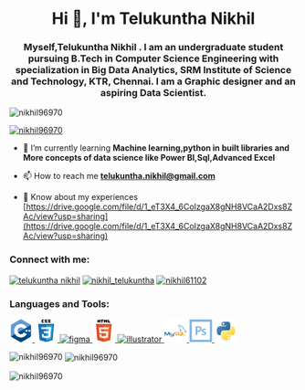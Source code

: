 <h1 align="center">Hi 👋, I'm Telukuntha Nikhil</h1>
<h3 align="center">Myself,Telukuntha Nikhil . I am an undergraduate student pursuing B.Tech in Computer Science Engineering with specialization in Big Data Analytics, SRM Institute of Science and Technology, KTR, Chennai. I am a Graphic designer and an aspiring Data Scientist.</h3>

<p align="left"> <img src="https://komarev.com/ghpvc/?username=nikhil96970&label=Profile%20views&color=0e75b6&style=flat" alt="nikhil96970" /> </p>

<p align="left"> <a href="https://github.com/ryo-ma/github-profile-trophy"><img src="https://github-profile-trophy.vercel.app/?username=nikhil96970" alt="nikhil96970" /></a> </p>

- 🌱 I’m currently learning **Machine learning,python in built libraries and More concepts of data science like Power BI,Sql,Advanced Excel**

- 📫 How to reach me **telukuntha.nikhil@gmail.com**

- 📄 Know about my experiences [https://drive.google.com/file/d/1_eT3X4_6CoIzgaX8gNH8VCaA2Dxs8ZAc/view?usp=sharing](https://drive.google.com/file/d/1_eT3X4_6CoIzgaX8gNH8VCaA2Dxs8ZAc/view?usp=sharing)

<h3 align="left">Connect with me:</h3>
<p align="left">
<a href="https://linkedin.com/in/telukuntha nikhil" target="blank"><img align="center" src="https://raw.githubusercontent.com/rahuldkjain/github-profile-readme-generator/master/src/images/icons/Social/linked-in-alt.svg" alt="telukuntha nikhil" height="30" width="40" /></a>
<a href="https://instagram.com/nikhil_telukuntha" target="blank"><img align="center" src="https://raw.githubusercontent.com/rahuldkjain/github-profile-readme-generator/master/src/images/icons/Social/instagram.svg" alt="nikhil_telukuntha" height="30" width="40" /></a>
<a href="https://www.codechef.com/users/nikhil61102" target="blank"><img align="center" src="https://cdn.jsdelivr.net/npm/simple-icons@3.1.0/icons/codechef.svg" alt="nikhil61102" height="30" width="40" /></a>
</p>

<h3 align="left">Languages and Tools:</h3>
<p align="left"> <a href="https://www.w3schools.com/cpp/" target="_blank" rel="noreferrer"> <img src="https://raw.githubusercontent.com/devicons/devicon/master/icons/cplusplus/cplusplus-original.svg" alt="cplusplus" width="40" height="40"/> </a> <a href="https://www.w3schools.com/css/" target="_blank" rel="noreferrer"> <img src="https://raw.githubusercontent.com/devicons/devicon/master/icons/css3/css3-original-wordmark.svg" alt="css3" width="40" height="40"/> </a> <a href="https://www.figma.com/" target="_blank" rel="noreferrer"> <img src="https://www.vectorlogo.zone/logos/figma/figma-icon.svg" alt="figma" width="40" height="40"/> </a> <a href="https://www.w3.org/html/" target="_blank" rel="noreferrer"> <img src="https://raw.githubusercontent.com/devicons/devicon/master/icons/html5/html5-original-wordmark.svg" alt="html5" width="40" height="40"/> </a> <a href="https://www.adobe.com/in/products/illustrator.html" target="_blank" rel="noreferrer"> <img src="https://www.vectorlogo.zone/logos/adobe_illustrator/adobe_illustrator-icon.svg" alt="illustrator" width="40" height="40"/> </a> <a href="https://www.mysql.com/" target="_blank" rel="noreferrer"> <img src="https://raw.githubusercontent.com/devicons/devicon/master/icons/mysql/mysql-original-wordmark.svg" alt="mysql" width="40" height="40"/> </a> <a href="https://www.photoshop.com/en" target="_blank" rel="noreferrer"> <img src="https://raw.githubusercontent.com/devicons/devicon/master/icons/photoshop/photoshop-line.svg" alt="photoshop" width="40" height="40"/> </a> <a href="https://www.python.org" target="_blank" rel="noreferrer"> <img src="https://raw.githubusercontent.com/devicons/devicon/master/icons/python/python-original.svg" alt="python" width="40" height="40"/> </a> </p>

<p><img align="left" src="https://github-readme-stats.vercel.app/api/top-langs?username=nikhil96970&show_icons=true&locale=en&layout=compact" alt="nikhil96970" /></p>

<p>&nbsp;<img align="center" src="https://github-readme-stats.vercel.app/api?username=nikhil96970&show_icons=true&locale=en" alt="nikhil96970" /></p>

<p><img align="center" src="https://github-readme-streak-stats.herokuapp.com/?user=nikhil96970&" alt="nikhil96970" /></p>
